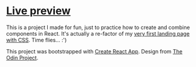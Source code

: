 # [Live preview](https://alpalma95.github.io/landing_page_react/)

This is a project I made for fun, just to practice how to create and combine components in React. It's actually a re-factor of my [very first landing page with CSS](https://elmolinillo.github.io/landing-page/). Time flies... :')





This project was bootstrapped with [Create React App](https://github.com/facebook/create-react-app). Design from [The Odin Project](https://cdn.statically.io/gh/TheOdinProject/curriculum/main/foundations/html_css/project/odin-project.png).


